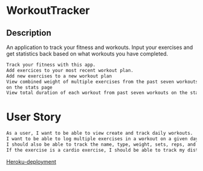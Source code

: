 # WorkoutTracker

## Description
An application to track your fitness and workouts. Input your exercises and get statistics back based on what workouts you have completed.

```md
Track your fitness with this app.
Add exercices to your most recent workout plan.
Add new exercises to a new workout plan
View combined weight of multiple exercises from the past seven workouts
on the stats page
View total duration of each workout from past seven workouts on the stats page.
```
# User Story
```md
As a user, I want to be able to view create and track daily workouts.
I want to be able to log multiple exercises in a workout on a given day.
I should also be able to track the name, type, weight, sets, reps, and duration of exercise.
If the exercise is a cardio exercise, I should be able to track my distance traveled

```
[Heroku-deployment](https://rocky-forest-00159.herokuapp.com/)
